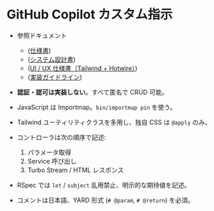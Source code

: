 # GitHub Copilot カスタム指示

- 参照ドキュメント

  - ([仕様書](./rails/docs/rails_specification.md))
  - ([システム設計書](docs/system_design.md))
  - ([UI / UX 仕様書（Tailwind + Hotwire）](docs/ui_specification_tailwind.md))
  - ([実装ガイドライン](docs/implementation_guidelines.md))

- **認証・認可は実装しない**。すべて匿名で CRUD 可能。
- JavaScript は Importmap。`bin/importmap pin` を使う。
- Tailwind ユーティリティクラスを多用し、独自 CSS は `@apply` のみ。
- コントローラは次の順序で記述:
  1. パラメータ取得
  2. Service 呼び出し
  3. Turbo Stream / HTML レスポンス
- RSpec では `let` / `subject` 乱用禁止、明示的な期待値を記述。
- コメントは日本語、YARD 形式 (`# @param`, `# @return`) を必須。
